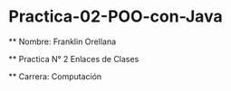 # Practica-02-POO-con-Java
** Nombre: Franklin Orellana

** Practica N° 2 Enlaces de Clases

** Carrera: Computación

